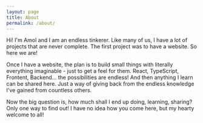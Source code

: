 ```yaml
---
layout: page
title: About
permalink: /about/
---
```


Hi! I'm Amol and I am an endless tinkerer. Like many of us, I have a lot of projects
that are never complete. The first project was to have a website. So here we are!


Once I have a website, the plan is to build small things with literally everything
imaginable - just to get a feel for them. React, TypeScript, Frontent, Backend...
the possibilities are endless! And then anything I learn can be shared here. Just a
way of giving back from the endless knowledge I've gained from countless others.


Now the big question is, how much shall I end up doing, learning, sharing? Only one
way to find out! I have no idea how you come here, but my hearty welcome to all!

